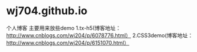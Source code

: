 # wj704.github.io
个人博客
主要用来放些demo
1.tx-h5(博客地址：http://www.cnblogs.com/wj204/p/6078776.html）
2.CSS3demo(博客地址：http://www.cnblogs.com/wj204/p/6151070.html）
